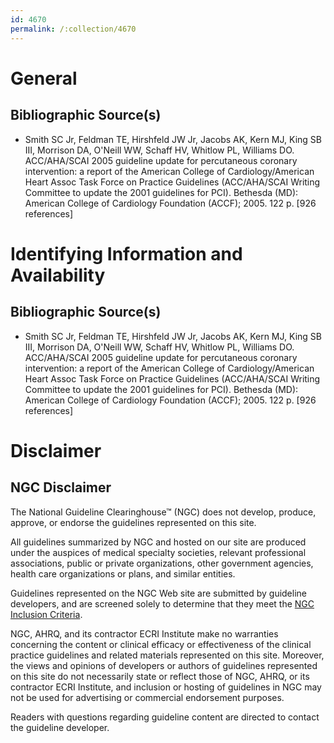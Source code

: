 ```yaml
---
id: 4670
permalink: /:collection/4670
---
```


# General

## Bibliographic Source(s)

- Smith SC Jr, Feldman TE, Hirshfeld JW Jr, Jacobs AK, Kern MJ, King SB III, Morrison DA, O'Neill WW, Schaff HV, Whitlow PL, Williams DO. ACC/AHA/SCAI 2005 guideline update for percutaneous coronary intervention: a report of the American College of Cardiology/American Heart Assoc Task Force on Practice Guidelines (ACC/AHA/SCAI Writing Committee to update the 2001 guidelines for PCI). Bethesda (MD): American College of Cardiology Foundation (ACCF); 2005. 122 p. [926 references]

# Identifying Information and Availability

## Bibliographic Source(s)

- Smith SC Jr, Feldman TE, Hirshfeld JW Jr, Jacobs AK, Kern MJ, King SB III, Morrison DA, O'Neill WW, Schaff HV, Whitlow PL, Williams DO. ACC/AHA/SCAI 2005 guideline update for percutaneous coronary intervention: a report of the American College of Cardiology/American Heart Assoc Task Force on Practice Guidelines (ACC/AHA/SCAI Writing Committee to update the 2001 guidelines for PCI). Bethesda (MD): American College of Cardiology Foundation (ACCF); 2005. 122 p. [926 references]

# Disclaimer

## NGC Disclaimer

The National Guideline Clearinghouse™ (NGC) does not develop, produce, approve, or endorse the guidelines represented on this site.

All guidelines summarized by NGC and hosted on our site are produced under the auspices of medical specialty societies, relevant professional associations, public or private organizations, other government agencies, health care organizations or plans, and similar entities.

Guidelines represented on the NGC Web site are submitted by guideline developers, and are screened solely to determine that they meet the [NGC Inclusion Criteria](/help-and-about/summaries/inclusion-criteria).

NGC, AHRQ, and its contractor ECRI Institute make no warranties concerning the content or clinical efficacy or effectiveness of the clinical practice guidelines and related materials represented on this site. Moreover, the views and opinions of developers or authors of guidelines represented on this site do not necessarily state or reflect those of NGC, AHRQ, or its contractor ECRI Institute, and inclusion or hosting of guidelines in NGC may not be used for advertising or commercial endorsement purposes.

Readers with questions regarding guideline content are directed to contact the guideline developer.

